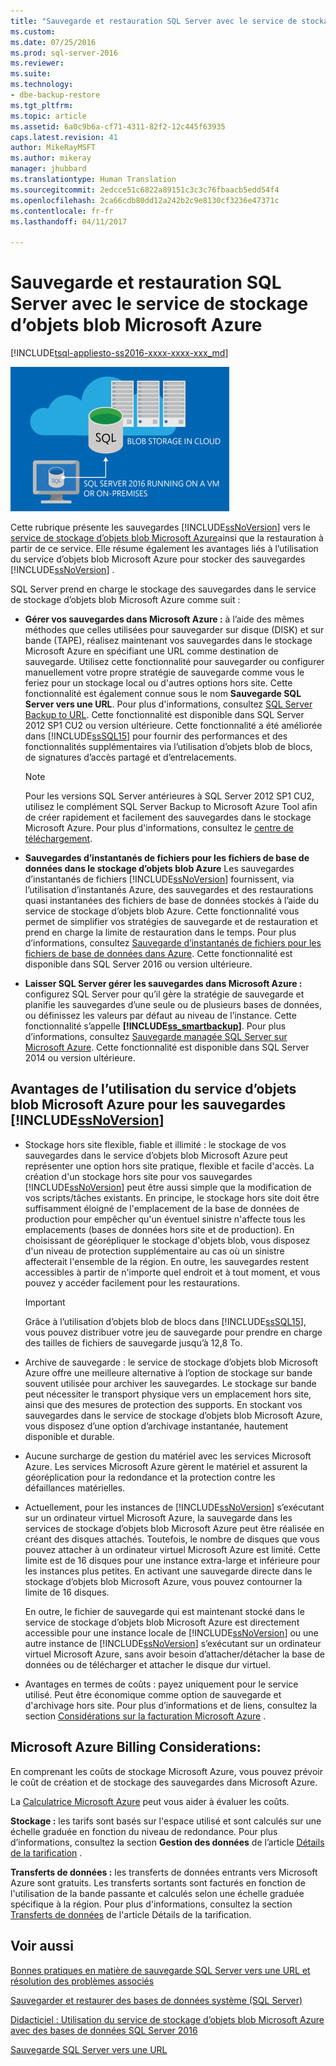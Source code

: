 ```yaml
---
title: "Sauvegarde et restauration SQL Server avec le service de stockage d’objets blob Microsoft Azure | Microsoft Docs"
ms.custom: 
ms.date: 07/25/2016
ms.prod: sql-server-2016
ms.reviewer: 
ms.suite: 
ms.technology:
- dbe-backup-restore
ms.tgt_pltfrm: 
ms.topic: article
ms.assetid: 6a0c9b6a-cf71-4311-82f2-12c445f63935
caps.latest.revision: 41
author: MikeRayMSFT
ms.author: mikeray
manager: jhubbard
ms.translationtype: Human Translation
ms.sourcegitcommit: 2edcce51c6822a89151c3c3c76fbaacb5edd54f4
ms.openlocfilehash: 2ca66cdb80dd12a242b2c9e8130cf3236e47371c
ms.contentlocale: fr-fr
ms.lasthandoff: 04/11/2017

---
```

# <a name="sql-server-backup-and-restore-with-microsoft-azure-blob-storage-service"></a>Sauvegarde et restauration SQL Server avec le service de stockage d’objets blob Microsoft Azure
[!INCLUDE[tsql-appliesto-ss2016-xxxx-xxxx-xxx_md](../../includes/tsql-appliesto-ss2016-xxxx-xxxx-xxx-md.md)]

  ![Graphique de sauvegarde vers le service de stockage d’objets blob Azure](../../relational-databases/backup-restore/media/backup-to-azure-blob-graphic.png "Graphique de sauvegarde vers le service de stockage d’objets blob Azure")  
  
 Cette rubrique présente les sauvegardes [!INCLUDE[ssNoVersion](../../includes/ssnoversion-md.md)] vers le [service de stockage d’objets blob Microsoft Azure](http://www.windowsazure.com/develop/net/how-to-guides/blob-storage/)ainsi que la restauration à partir de ce service. Elle résume également les avantages liés à l’utilisation du service d’objets blob Microsoft Azure pour stocker des sauvegardes [!INCLUDE[ssNoVersion](../../includes/ssnoversion-md.md)] .  
  
 SQL Server prend en charge le stockage des sauvegardes dans le service de stockage d’objets blob Microsoft Azure comme suit :  
  
-   **Gérer vos sauvegardes dans Microsoft Azure :** à l’aide des mêmes méthodes que celles utilisées pour sauvegarder sur disque (DISK) et sur bande (TAPE), réalisez maintenant vos sauvegardes dans le stockage Microsoft Azure en spécifiant une URL comme destination de sauvegarde. Utilisez cette fonctionnalité pour sauvegarder ou configurer manuellement votre propre stratégie de sauvegarde comme vous le feriez pour un stockage local ou d'autres options hors site. Cette fonctionnalité est également connue sous le nom **Sauvegarde SQL Server vers une URL**. Pour plus d'informations, consultez [SQL Server Backup to URL](../../relational-databases/backup-restore/sql-server-backup-to-url.md). Cette fonctionnalité est disponible dans SQL Server 2012 SP1 CU2 ou version ultérieure. Cette fonctionnalité a été améliorée dans [!INCLUDE[ssSQL15](../../includes/sssql15-md.md)] pour fournir des performances et des fonctionnalités supplémentaires via l’utilisation d’objets blob de blocs, de signatures d’accès partagé et d’entrelacements.  
  
    > [!NOTE]  
    >  Pour les versions SQL Server antérieures à SQL Server 2012 SP1 CU2, utilisez le complément SQL Server Backup to Microsoft Azure Tool afin de créer rapidement et facilement des sauvegardes dans le stockage Microsoft Azure. Pour plus d'informations, consultez le [centre de téléchargement](http://go.microsoft.com/fwlink/?LinkID=324399).  
  
-   **Sauvegardes d’instantanés de fichiers pour les fichiers de base de données dans le stockage d’objets blob Azure** Les sauvegardes d’instantanés de fichiers [!INCLUDE[ssNoVersion](../../includes/ssnoversion-md.md)] fournissent, via l’utilisation d’instantanés Azure, des sauvegardes et des restaurations quasi instantanées des fichiers de base de données stockés à l’aide du service de stockage d’objets blob Azure. Cette fonctionnalité vous permet de simplifier vos stratégies de sauvegarde et de restauration et prend en charge la limite de restauration dans le temps. Pour plus d’informations, consultez [Sauvegarde d’instantanés de fichiers pour les fichiers de base de données dans Azure](../../relational-databases/backup-restore/file-snapshot-backups-for-database-files-in-azure.md). Cette fonctionnalité est disponible dans SQL Server 2016 ou version ultérieure.  
  
-   **Laisser SQL Server gérer les sauvegardes dans Microsoft Azure :** configurez SQL Server pour qu’il gère la stratégie de sauvegarde et planifie les sauvegardes d’une seule ou de plusieurs bases de données, ou définissez les valeurs par défaut au niveau de l’instance. Cette fonctionnalité s’appelle **[!INCLUDE[ss_smartbackup](../../includes/ss-smartbackup-md.md)]**. Pour plus d’informations, consultez [Sauvegarde managée SQL Server sur Microsoft Azure](../../relational-databases/backup-restore/sql-server-managed-backup-to-microsoft-azure.md). Cette fonctionnalité est disponible dans SQL Server 2014 ou version ultérieure.  
  
## <a name="benefits-of-using-the-microsoft-azure-blob-service-for-includessnoversionincludesssnoversion-mdmd-backups"></a>Avantages de l’utilisation du service d’objets blob Microsoft Azure pour les sauvegardes [!INCLUDE[ssNoVersion](../../includes/ssnoversion-md.md)]  
  
-   Stockage hors site flexible, fiable et illimité : le stockage de vos sauvegardes dans le service d’objets blob Microsoft Azure peut représenter une option hors site pratique, flexible et facile d'accès. La création d'un stockage hors site pour vos sauvegardes [!INCLUDE[ssNoVersion](../../includes/ssnoversion-md.md)] peut être aussi simple que la modification de vos scripts/tâches existants. En principe, le stockage hors site doit être suffisamment éloigné de l'emplacement de la base de données de production pour empêcher qu'un éventuel sinistre n'affecte tous les emplacements (bases de données hors site et de production). En choisissant de géorépliquer le stockage d'objets blob, vous disposez d'un niveau de protection supplémentaire au cas où un sinistre affecterait l'ensemble de la région. En outre, les sauvegardes restent accessibles à partir de n'importe quel endroit et à tout moment, et vous pouvez y accéder facilement pour les restaurations.  
  
    > [!IMPORTANT]  
    >  Grâce à l’utilisation d’objets blob de blocs dans [!INCLUDE[ssSQL15](../../includes/sssql15-md.md)], vous pouvez distribuer votre jeu de sauvegarde pour prendre en charge des tailles de fichiers de sauvegarde jusqu’à 12,8 To.  
  
-   Archive de sauvegarde : le service de stockage d’objets blob Microsoft Azure offre une meilleure alternative à l’option de stockage sur bande souvent utilisée pour archiver les sauvegardes. Le stockage sur bande peut nécessiter le transport physique vers un emplacement hors site, ainsi que des mesures de protection des supports. En stockant vos sauvegardes dans le service de stockage d’objets blob Microsoft Azure, vous disposez d’une option d’archivage instantanée, hautement disponible et durable.  
  
-   Aucune surcharge de gestion du matériel avec les services Microsoft Azure. Les services Microsoft Azure gèrent le matériel et assurent la géoréplication pour la redondance et la protection contre les défaillances matérielles.  
  
-   Actuellement, pour les instances de [!INCLUDE[ssNoVersion](../../includes/ssnoversion-md.md)] s’exécutant sur un ordinateur virtuel Microsoft Azure, la sauvegarde dans les services de stockage d’objets blob Microsoft Azure peut être réalisée en créant des disques attachés. Toutefois, le nombre de disques que vous pouvez attacher à un ordinateur virtuel Microsoft Azure est limité. Cette limite est de 16 disques pour une instance extra-large et inférieure pour les instances plus petites. En activant une sauvegarde directe dans le stockage d’objets blob Microsoft Azure, vous pouvez contourner la limite de 16 disques.  
  
     En outre, le fichier de sauvegarde qui est maintenant stocké dans le service de stockage d’objets blob Microsoft Azure est directement accessible pour une instance locale de [!INCLUDE[ssNoVersion](../../includes/ssnoversion-md.md)] ou une autre instance de [!INCLUDE[ssNoVersion](../../includes/ssnoversion-md.md)] s’exécutant sur un ordinateur virtuel Microsoft Azure, sans avoir besoin d’attacher/détacher la base de données ou de télécharger et attacher le disque dur virtuel.  
  
-   Avantages en termes de coûts : payez uniquement pour le service utilisé. Peut être économique comme option de sauvegarde et d'archivage hors site. Pour plus d’informations et de liens, consultez la section [Considérations sur la facturation Microsoft Azure](#Billing) .  
  
##  <a name="Billing"></a> Microsoft Azure Billing Considerations:  
 En comprenant les coûts de stockage Microsoft Azure, vous pouvez prévoir le coût de création et de stockage des sauvegardes dans Microsoft Azure.  
  
 La [Calculatrice Microsoft Azure](http://go.microsoft.com/fwlink/?LinkId=277060) peut vous aider à évaluer les coûts.  
  
 **Stockage :** les tarifs sont basés sur l'espace utilisé et sont calculés sur une échelle graduée en fonction du niveau de redondance. Pour plus d’informations, consultez la section **Gestion des données** de l’article [Détails de la tarification](http://go.microsoft.com/fwlink/?LinkId=277059) .  
  
 **Transferts de données :** les transferts de données entrants vers Microsoft Azure sont gratuits. Les transferts sortants sont facturés en fonction de l'utilisation de la bande passante et calculés selon une échelle graduée spécifique à la région. Pour plus d'informations, consultez la section [Transferts de données](http://go.microsoft.com/fwlink/?LinkId=277061) de l'article Détails de la tarification.  
  
## <a name="see-also"></a>Voir aussi  

[Bonnes pratiques en matière de sauvegarde SQL Server vers une URL et résolution des problèmes associés](../../relational-databases/backup-restore/sql-server-backup-to-url-best-practices-and-troubleshooting.md)   

[Sauvegarder et restaurer des bases de données système &#40;SQL Server&#41;](../../relational-databases/backup-restore/back-up-and-restore-of-system-databases-sql-server.md)   

[Didacticiel : Utilisation du service de stockage d’objets blob Microsoft Azure avec des bases de données SQL Server 2016](../tutorial-use-azure-blob-storage-service-with-sql-server-2016.md)

[Sauvegarde SQL Server vers une URL](../../relational-databases/backup-restore/sql-server-backup-to-url.md)  
  
  

